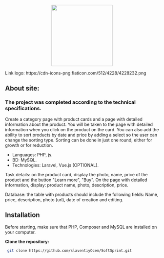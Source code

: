 <p align="center"><a href="https://laravel.com" target="_blank"><img src="https://cdn-icons-png.flaticon.com/512/4228/4228232.png" width="200"></a></p>
<p>Link logo: https://cdn-icons-png.flaticon.com/512/4228/4228232.png</p>


## About site:
<h3>The project was completed according to the technical specifications.</h3>

<p>Create a category page with product cards and a page with detailed information about the product. You will be taken to the page with detailed information when you click on the product on the card. You can also add the ability to sort products by date and price by adding a select so the user can change the sorting type. Sorting can be done in just one round, either for growth or for reduction.</p>


- Languages: PHP, js.
- BD: MySQL.
- Technologies: Laravel, Vue.js (OPTIONAL).


<p>Task details: on the product card, display the photo, name, price of the product and the button "Learn more", "Buy". On the page with detailed information, display: product name, photo, description, price.</p>

<p>Database: the table with products should include the following fields: Name, price, description, photo (url), date of creation and editing.<p></p>

## Installation

<p>Before starting, make sure that PHP, Composer and MySQL are installed on your computer.</p>

**Clone the repository:**

```bash
 git clone https://github.com/slaventiyOcem/SoftSprint.git
```
